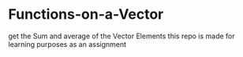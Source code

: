 # Functions-on-a-Vector
get the Sum and average of the Vector Elements
this repo is made for learning purposes as an assignment
